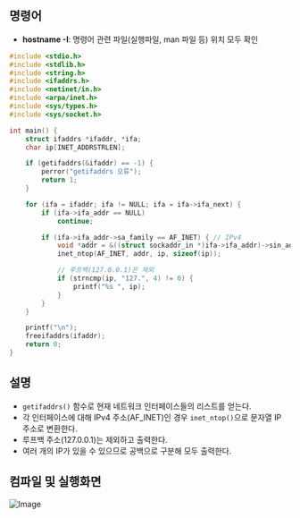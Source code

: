 ## 명령어
- **hostname -I**: 명령어 관련 파일(실행파일, man 파일 등) 위치 모두 확인

```c
#include <stdio.h>
#include <stdlib.h>
#include <string.h>
#include <ifaddrs.h>
#include <netinet/in.h>
#include <arpa/inet.h>
#include <sys/types.h>
#include <sys/socket.h>

int main() {
    struct ifaddrs *ifaddr, *ifa;
    char ip[INET_ADDRSTRLEN];

    if (getifaddrs(&ifaddr) == -1) {
        perror("getifaddrs 오류");
        return 1;
    }

    for (ifa = ifaddr; ifa != NULL; ifa = ifa->ifa_next) {
        if (ifa->ifa_addr == NULL)
            continue;

        if (ifa->ifa_addr->sa_family == AF_INET) { // IPv4
            void *addr = &((struct sockaddr_in *)ifa->ifa_addr)->sin_addr;
            inet_ntop(AF_INET, addr, ip, sizeof(ip));

            // 루프백(127.0.0.1)은 제외
            if (strncmp(ip, "127.", 4) != 0) {
                printf("%s ", ip);
            }
        }
    }

    printf("\n");
    freeifaddrs(ifaddr);
    return 0;
}
```
## 설명

- `getifaddrs()` 함수로 현재 네트워크 인터페이스들의 리스트를 얻는다.
- 각 인터페이스에 대해 IPv4 주소(AF_INET)인 경우 `inet_ntop()`으로 문자열 IP 주소로 변환한다.
- 루프백 주소(127.0.0.1)는 제외하고 출력한다.
- 여러 개의 IP가 있을 수 있으므로 공백으로 구분해 모두 출력한다.

## 컴파일 및 실행화면

![Image](https://github.com/user-attachments/assets/48f2136b-0305-4924-9568-5b4d10297ac3)